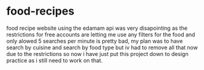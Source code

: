 # food-recipes

food recipe website using the edamam api was very disapointing as the restrictions for free accounts are letting me use any
filters for the food and only alowed 5 searches per minute is pretty bad, my plan was to have search by cuisine and search by food type but iv had to remove all that now due to the restrictions so now i have just put this project down to design practice as i still need to work on that.
